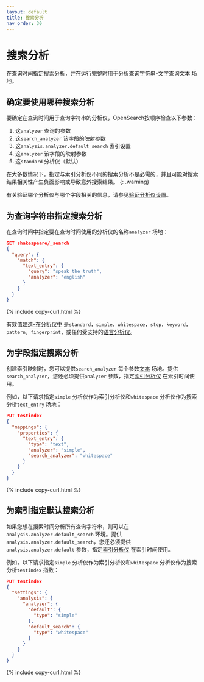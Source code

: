 ```yaml
---
layout: default
title: 搜索分析
nav_order: 30
---
```


# 搜索分析

在查询时间指定搜索分析，并在运行完整时用于分析查询字符串-文字查询[文本]({{site.url}}{{site.baseurl}}/field-types/supported-field-types/text/) 场地。

## 确定要使用哪种搜索分析

要确定在查询时间用于查询字符串的分析仪，OpenSearch按顺序检查以下参数：

1. 这`analyzer` 查询的参数
1. 这`search_analyzer` 该字段的映射参数
1. 这`analysis.analyzer.default_search` 索引设置
1. 这`analyzer` 该字段的映射参数
1. 这`standard` 分析仪（默认）

在大多数情况下，指定与索引分析仪不同的搜索分析不是必需的，并且可能对搜索结果相关性产生负面影响或导致意外搜索结果。
{: .warning}

有关验证哪个分析仪与哪个字段相关的信息，请参见[验证分析仪设置]({{site.url}}{{site.baseurl}}/analyzers/index/#verifying-analyzer-settings)。

## 为查询字符串指定搜索分析

在查询时间中指定要在查询时间使用的分析仪的名称`analyzer` 场地：

```json
GET shakespeare/_search
{
  "query": {
    "match": {
      "text_entry": {
        "query": "speak the truth",
        "analyzer": "english"
      }
    }
  }
}
```
{% include copy-curl.html %}

有效值[建造-在分析仪中]({{site.url}}{{site.baseurl}}/analyzers/index#built-in-analyzers) 是`standard`，`simple`，`whitespace`，`stop`，`keyword`，`pattern`，`fingerprint`，或任何受支持的[语言分析仪]({{site.url}}{{site.baseurl}}/analyzers/language-analyzers/)。

## 为字段指定搜索分析

创建索引映射时，您可以提供`search_analyzer` 每个参数[文本]({{site.url}}{{site.baseurl}}/field-types/supported-field-types/text/) 场地。提供`search_analyzer`，您还必须提供`analyzer` 参数，指定[索引分析仪]({{site.url}}{{site.baseurl}}/analyzers/index-analyzers/) 在索引时间使用。

例如，以下请求指定`simple` 分析仪作为索引分析仪和`whitespace` 分析仪作为搜索分析`text_entry` 场地：

```json
PUT testindex
{
  "mappings": {
    "properties": {
      "text_entry": {
        "type": "text",
        "analyzer": "simple",
        "search_analyzer": "whitespace"
      }
    }
  }
}
```
{% include copy-curl.html %}

## 为索引指定默认搜索分析

如果您想在搜索时间分析所有查询字符串，则可以在`analysis.analyzer.default_search` 环境。提供`analysis.analyzer.default_search`，您还必须提供`analysis.analyzer.default` 参数，指定[索引分析仪]({{site.url}}{{site.baseurl}}/analyzers/index-analyzers/) 在索引时间使用。

例如，以下请求指定`simple` 分析仪作为索引分析仪和`whitespace` 分析仪作为搜索分析`testindex` 指数：

```json
PUT testindex
{
  "settings": {
    "analysis": {
      "analyzer": {
        "default": {
          "type": "simple"
        },
        "default_search": {
          "type": "whitespace"
        }
      }
    }
  }
}

```
{% include copy-curl.html %}

